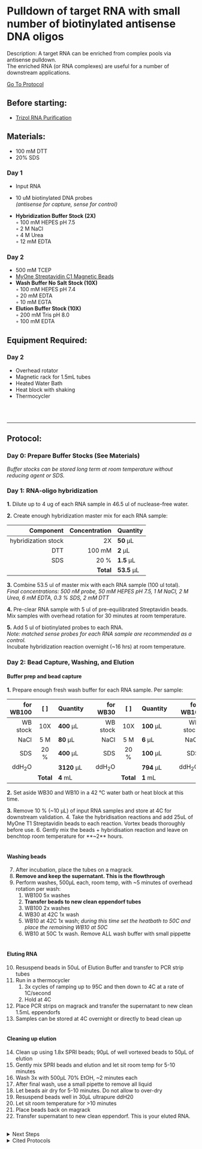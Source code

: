 Pulldown of target RNA with small number of biotinylated antisense DNA oligos
================================================================================
Description: A target RNA can be enriched from complex pools via antisense pulldown.
<br/>
The enriched RNA (or RNA complexes) are useful for a number of downstream applications.

[Go To Protocol](#protocol)

Before starting:
--------------------------------------------------------------------------------
* [Trizol RNA Purification](../General/Trizol-RNA-Purification.md)

Materials:
--------------------------------------------------------------------------------
  * 100 mM DTT  
  * 20% SDS  
### Day 1
  * Input RNA  
  * 10 uM biotinylated DNA probes <br/>_(antisense for capture, sense for control)_


  * **Hybridization Buffer Stock (2X)**  
    ◦ 100 mM HEPES pH 7.5  
    ◦ 2 M NaCl  
    ◦ 4 M Urea  
    ◦ 12 mM EDTA  
    
### Day 2
  * 500 mM TCEP
  * [MyOne Streptavidin C1 Magnetic Beads](https://www.thermofisher.com/order/catalog/product/65001)
  * **Wash Buffer No Salt Stock (10X)**  
    ◦ 100 mM HEPES pH 7.4  
    ◦ 20 mM EDTA  
    ◦ 10 mM EGTA  
  * **Elution Buffer Stock (10X)**  
    ◦ 200 mM Tris pH 8.0  
    ◦ 100 mM EDTA  
  
  
<!-- Using distinct bullet symbols with 2 spaces at end of each line makes a better formatted list -->
    

Equipment Required:
--------------------------------------------------------------------------------
### Day 2
* Overhead rotator 
* Magnetic rack for 1.5mL tubes
* Heated Water Bath
* Heat block with shaking
* Thermocycler


<br/><br/>
___
Protocol:
--------------------------------------------------------------------------------
### Day 0: Prepare Buffer Stocks (See Materials)<br/>
_Buffer stocks can be stored long term at room temperature without reducing agent or SDS._

### Day 1: RNA-oligo hybridization

**1.** Dilute up to 4 ug of each RNA sample in 46.5 ul of nuclease-free water.
  
**2.** Create enough hybridization master mix for each RNA sample: 

  | Component | Concentration | Quantity | 
  | ---------: | ---------: | :---------- |
  | hybridization stock | 2X | **50**  µL | 
  | DTT | 100 mM | **2**  µL |
  | SDS | 20 % | **1.5**  µL |
  || **Total** | **53.5** µL |
  
**3.** Combine 53.5 ul of master mix with each RNA sample (100 ul total).<br/>
_Final concentrations: 500 nM probe, 50 mM HEPES pH 7.5, 1 M NaCl, 2 M Urea, 6 mM EDTA, 0.3 % SDS, 2 mM DTT_

**4.** Pre-clear RNA sample with 5 ul of pre-equilibrated Streptavidin beads. <br/>
Mix samples with overhead rotation for 30 minutes at room temperature.

**5.** Add 5 ul of biotinylated probes to each RNA.<br/>
_Note: matched sense probes for each RNA sample are recommended as a control._<br/>
Incubate hybridization reaction overnight (~16 hrs) at room temperature.


### Day 2: Bead Capture, Washing, and Elution

#### Buffer prep and bead capture 

**1.** Prepare enough fresh wash buffer for each RNA sample. Per sample:

  | for WB100 | [ ] | Quantity || for WB30 | [ ] | Quantity || for WB10 | [ ] | Quantity |
  | ---------: | :--------: | :---------- | ---------: | ---------: | :--------: | :---------- | ---------: | ---------: | :--------: | :---------- |
  | WB stock | 10X | **400**  µL || WB stock | 10X | **100**  µL || WB stock | 10X | **150**  µL |
  | NaCl | 5 M | **80**  µL || NaCl | 5 M | **6**  µL || NaCl | 5 M | **3**  µL |
  | SDS | 20 % | **400**  µL || SDS | 20 % | **100**  µL || SDS | 20 % | **150**  µL |
  | ddH<sub>2</sub>O || **3120**  µL || ddH<sub>2</sub>O || **794**  µL || ddH<sub>2</sub>O || **1197**  µL | 
  || **Total** | **4** mL ||| **Total** | **1** mL ||| **Total** | **1.5** mL |
  
**2.** Set aside WB30 and WB10 in a 42 °C water bath or heat block at this time. 

**3.** Remove 10 % (~10 µL) of input RNA samples and store at 4C for downstream validation. 
  4. Take the hybridisation reactions and add 25uL of MyOne T1 Streptavidin beads to each reaction. Vortex beads thoroughly before use. 
  6. Gently mix the beads + hybridisation reaction and leave on benchtop room temperature for **~2** hours.
<br/><br/>
#### Washing beads
  7. After incubation, place the tubes on a magrack. 
  8. **Remove and keep the supernatant. This is the flowthrough**
  9. Perform washes, 500µL each, room temp, with ~5 minutes of overhead rotation per wash: 
  		1. WB100 5x washes
  		2. **Transfer beads to new clean eppendorf tubes**
  		3. WB100 2x washes 
  		4. WB30 at 42C 1x wash
  		5. WB10 at 42C 1x wash; *during this time set the heatbath to 50C and place the remaining WB10 at 50C*
  		6. WB10 at 50C 1x wash. Remove ALL wash buffer with small pippette 
<br/><br/>
#### Eluting RNA

  10. Resuspend beads in 50uL of Elution Buffer and transfer to PCR strip tubes
  11. Run in a thermocycler
  		1. 3x cycles of ramping up to 95C and then down to 4C at a rate of 1C/second 
  		2. Hold at 4C
  12. Place PCR strips on magrack and transfer the supernatant to new clean 1.5mL eppendorfs
  13. Samples can be stored at 4C overnight or directly to bead clean up
<br/><br/>
#### Cleaning up elution

  14. Clean up using 1.8x SPRI beads; 90µL of well vortexed beads to 50µL of elution 
  15. Gently mix SPRI beads and elution and let sit room temp for 5-10 minutes
  16. Wash 3x with 500µL 70% EtOH, ~2 minutes each 
  17. After final wash, use a small pipette to remove all liquid 
  18. Let beads air dry for 5-10 minutes. Do not allow to over-dry
  19. Resuspend beads well in 30µL ultrapure ddH20
  20. Let sit room temperature for >10 minutes 
  21. Place beads back on magrack 
  22. Transfer supernatant to new clean eppendorf. This is your eluted RNA. 

<br/>


<!-- The text below creates dropdown lists for links to next steps or hyperlinks -->

<details>
  <summary>Next Steps</summary>
  
</p> <a href="./path-to-file/file1.ext">
Link to RT-qPCR protocol?</a>

</p> <a href="./path-to-other-file/file2.ext">
IDK?</a>

</details>

<details>
  <summary>Cited Protocols</summary>
  
  <a href="https://www.nature.com/articles/s41594-020-0390-z">
Enhanced nucleotide chemistry and toehold nanotechnology reveals lncRNA spreading on chromatin</a> Toehold techology, wash buffers, capture oligos. 

 <a href="https://www.ncbi.nlm.nih.gov/pmc/articles/PMC7956044/">
Analysis of RNA-protein networks with RNP-MaP defines functional hubs on RNAn</a> Elution of RNA off beads (without use of elution oligos) 


</details>
